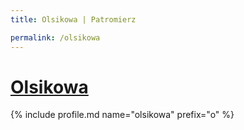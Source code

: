 ```yaml
---
title: Olsikowa | Patromierz

permalink: /olsikowa
---
```


# [Olsikowa](https://patronite.pl/olsikowa)

{% include profile.md name="olsikowa" prefix="o" %}
